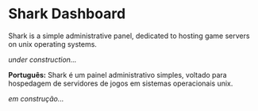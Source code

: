 # Shark Dashboard
Shark is a simple administrative panel, dedicated to hosting game servers on unix operating systems.

_under construction..._

**Português:**
Shark é um painel administrativo simples, voltado para hospedagem de servidores de jogos em sistemas operacionais unix.

_em construção..._
